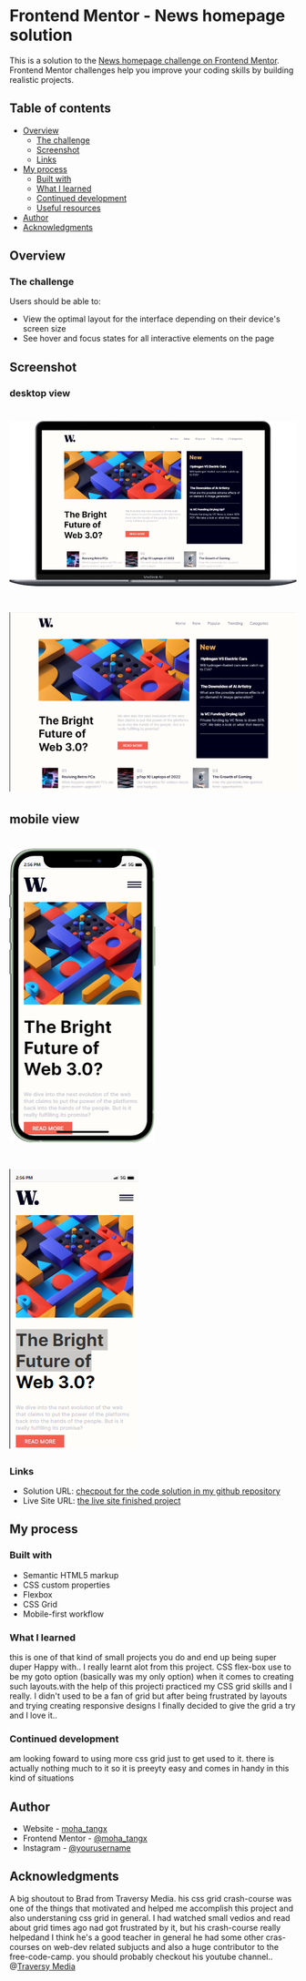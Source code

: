 # Frontend Mentor - News homepage solution

This is a solution to the [News homepage challenge on Frontend Mentor](https://www.frontendmentor.io/challenges/news-homepage-H6SWTa1MFl).   
Frontend Mentor challenges help you improve your coding skills by building realistic projects. 

## Table of contents

- [Overview](#overview)
  - [The challenge](#the-challenge)
  - [Screenshot](#screenshot)
  - [Links](#links)
- [My process](#my-process)
  - [Built with](#built-with)
  - [What I learned](#what-i-learned)
  - [Continued development](#continued-development)
  - [Useful resources](#useful-resources)
- [Author](#author)
- [Acknowledgments](#acknowledgments)

## Overview

### The challenge

Users should be able to:

- View the optimal layout for the interface depending on their device's screen size
- See hover and focus states for all interactive elements on the page

## Screenshot

### desktop view
# ![ my end result](./results/desktop-framed.png)
# ![ my end result](./results/desktop.png)

## mobile view

# ![ my end result](./results/mobile-framed.png)
# ![ my end result](./results/mobile.png)

### Links

- Solution URL: [checpout for the code solution in my github repository](https://github.com/moha-tangx/news-home-page)
- Live Site URL: [the live site finished project]( https://moha-tangx.github.io/news-home-page/)

## My process

### Built with

- Semantic HTML5 markup
- CSS custom properties
- Flexbox
- CSS Grid
- Mobile-first workflow

### What I learned

this is one of that kind of small projects you do and end up being super duper Happy with.. I really learnt alot from this project. CSS flex-box use to be my goto option (basically was my only option) when it comes to creating such layouts.with the help of this projecti practiced my CSS grid skills and I really. I didn't used to be a fan of grid but after being frustrated by layouts and trying  creating responsive designs I finally decided to give the grid a try and I love it..  

### Continued development

am looking  foward to using more css grid just to get used to it. there is actually nothing much to it so it is preeyty easy and comes in handy in this kind of situations 

## Author

- Website - [moha_tangx](https://www.your-site.com)
- Frontend Mentor - [@moha_tangx](https://www.frontendmentor.io/profile/moha_tangx)
- Instagram - [@yourusername](https://www.twitter.com/moha_tangx)


## Acknowledgments

A big shoutout to Brad from Traversy Media.
his  css grid crash-course was one of the things  that motivated and helped me accomplish this project and also understaning css grid in general.
I had watched small vedios and read about grid times ago nad got frustrated by it, but his crash-course really helpedand I think he's a good teacher in general he had some other cras-courses on web-dev related subjucts and also a huge contributor to the free-code-camp.
you should probably checkout his youtube channel..  @[Traversy Media](https://www.example.com) 
